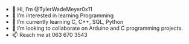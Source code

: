 - 👋 Hi, I’m @TylerWadeMeyer0x11
- 👀 I’m interested in learning Programming
- 🌱 I’m currently learning C, C++, SQL, Python
- 💞️ I’m looking to collaborate on Arduino and C programming projects.
- 📫 Reach me at 063 670 3543

<!---
TylerWadeMeyer0x11/TylerWadeMeyer0x11 is a ✨ special ✨ repository because its `README.md` (this file) appears on your GitHub profile.
You can click the Preview link to take a look at your changes.
--->
